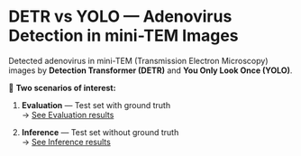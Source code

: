# DETR vs YOLO — Adenovirus Detection in mini-TEM Images
Detected adenovirus in mini-TEM (Transmission Electron Microscopy) images by **Detection Transformer (DETR)** and **You Only Look Once (YOLO)**.

🔗 **Two scenarios of interest:**  

1. **Evaluation** — Test set with ground truth  
   → [See Evaluation results](docs/evaluation.md)  

2. **Inference** — Test set without ground truth  
   → [See Inference results](docs/inference.md)
